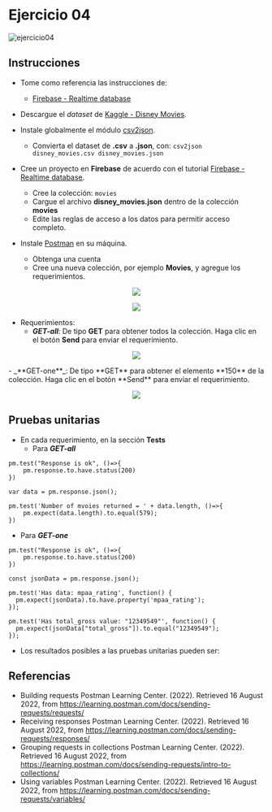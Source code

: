 # Ejercicio 04

![ejercicio04](imagenes/ejercicio04.png)


## Instrucciones

* Tome como referencia las instrucciones de:

  + [Firebase - Realtime database](https://dawfiec.github.io/DAWM-2022/tutoriales/firebase_realtime_database.html)

* Descargue el _dataset_ de [Kaggle - Disney Movies](https://www.kaggle.com/datasets/prateekmaj21/disney-movies).
* Instale globalmente el módulo [csv2json](https://www.npmjs.com/package/csv2json).
  + Convierta el dataset de **.csv** a **.json**, con: `csv2json disney_movies.csv disney_movies.json`
* Cree un proyecto en **Firebase** de acuerdo con el tutorial [Firebase - Realtime database](https://dawfiec.github.io/DAWM-2022/tutoriales/firebase_realtime_database.html).
  + Cree la colección: `movies`
  + Cargue el archivo **disney_movies.json** dentro de la colección **movies**
  + Edite las reglas de acceso a los datos para permitir acceso completo.
* Instale [Postman](https://learning.postman.com/docs/getting-started/installation-and-updates/) en su máquina.
  + Obtenga una cuenta
  + Cree una nueva colección, por ejemplo **Movies**, y agregue los requerimientos.
<p align="center">  
  <img src="imagenes/collection.png">
</p>
<p align="center"> 
  <img src="imagenes/request.png">
</p>

  + Requerimientos:
    - _**GET-all**_: De tipo **GET** para obtener todos la colección. Haga clic en el botón **Send** para enviar el requerimiento.
<p align="center">  
  <img src="imagenes/GET-all.png">
</p>
    - _**GET-one**_: De tipo **GET** para obtener el elemento **150** de la colección. Haga clic en el botón **Send** para enviar el requerimiento.
<p align="center">  
  <img src="imagenes/GET-one.png">
</p>

    


## Pruebas unitarias

* En cada requerimiento, en la sección **Tests**
  + Para _**GET-all**_ 
```
pm.test("Response is ok", ()=>{
    pm.response.to.have.status(200)
})

var data = pm.response.json();

pm.test('Number of mvoies returned = ' + data.length, ()=>{
    pm.expect(data.length).to.equal(579);
})
```

  + Para _**GET-one**_ 
```
pm.test("Response is ok", ()=>{
    pm.response.to.have.status(200)
})

const jsonData = pm.response.json();

pm.test('Has data: mpaa_rating', function() {
  pm.expect(jsonData).to.have.property('mpaa_rating');
});

pm.test('Has total_gross value: "12349549"', function() {
  pm.expect(jsonData["total_gross"]).to.equal("12349549");
});
```


* Los resultados posibles a las pruebas unitarias pueden ser:


## Referencias 

* Building requests Postman Learning Center. (2022). Retrieved 16 August 2022, from https://learning.postman.com/docs/sending-requests/requests/
* Receiving responses Postman Learning Center. (2022). Retrieved 16 August 2022, from https://learning.postman.com/docs/sending-requests/responses/
* Grouping requests in collections Postman Learning Center. (2022). Retrieved 16 August 2022, from https://learning.postman.com/docs/sending-requests/intro-to-collections/
* Using variables Postman Learning Center. (2022). Retrieved 16 August 2022, from https://learning.postman.com/docs/sending-requests/variables/